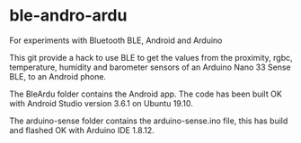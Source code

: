# ble-andro-ardu
For experiments with Bluetooth BLE, Android and Arduino

This git provide a hack to use BLE to get the values from the proximity, rgbc, temperature, humidity and barometer sensors of an Arduino Nano 33 Sense BLE, to an Android phone.

The BleArdu folder contains the Android app. The code has been built OK with Android Studio version 3.6.1 on Ubuntu 19.10.

The arduino-sense folder contains the arduino-sense.ino file, this has build and flashed OK with Arduino IDE 1.8.12.   

